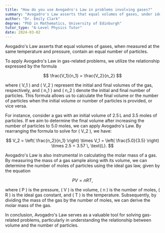 ```yaml
---
title: "How do you use Avogadro's Law in problems involving gases?"
summary: "Avogadro's Law asserts that equal volumes of gases, under identical temperature and pressure conditions, contain the same number of particles."
author: "Dr. Emily Clark"
degree: "PhD in Mathematics, University of Edinburgh"
tutor_type: "A-Level Physics Tutor"
date: 2024-03-02
---
```


Avogadro's Law asserts that equal volumes of gases, when measured at the same temperature and pressure, contain an equal number of particles.

To apply Avogadro's Law in gas-related problems, we utilize the relationship expressed by the formula 

$$
\frac{V_1}{n_1} = \frac{V_2}{n_2}
$$

where \( V_1 \) and \( V_2 \) represent the initial and final volumes of the gas, respectively, and \( n_1 \) and \( n_2 \) denote the initial and final number of particles. This formula allows us to calculate the final volume or the number of particles when the initial volume or number of particles is provided, or vice versa.

For instance, consider a gas with an initial volume of $2.5 \, \text{L}$ and $3.5$ moles of particles. If we aim to determine the final volume after increasing the number of particles to $5.0$ moles, we can apply Avogadro's Law. By rearranging the formula to solve for \( V_2 \), we have:

$$
V_2 = \left( \frac{n_2}{n_1} \right) \times V_1 = \left( \frac{5.0}{3.5} \right) \times 2.5 = 3.57 \, \text{L}.
$$

Avogadro's Law is also instrumental in calculating the molar mass of a gas. By measuring the mass of a gas sample along with its volume, we can determine the number of moles of particles using the ideal gas law, given by the equation 

$$
PV = nRT,
$$ 

where \( P \) is the pressure, \( V \) is the volume, \( n \) is the number of moles, \( R \) is the ideal gas constant, and \( T \) is the temperature. Subsequently, by dividing the mass of the gas by the number of moles, we can derive the molar mass of the gas.

In conclusion, Avogadro's Law serves as a valuable tool for solving gas-related problems, particularly in understanding the relationship between volume and the number of particles.
    